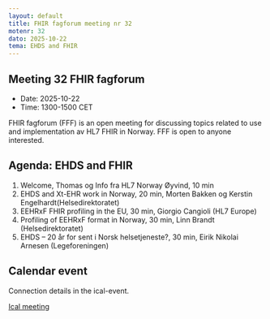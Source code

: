 ```yaml
---
layout: default
title: FHIR fagforum meeting nr 32
motenr: 32
dato: 2025-10-22
tema: EHDS and FHIR
---
```


## Meeting 32 FHIR fagforum

* Date: 2025-10-22  
* Time: 1300-1500 CET

FHIR fagforum (FFF) is an open meeting for discussing topics related to use and implementation av HL7 FHIR in Norway. FFF is open to anyone interested.

## Agenda: EHDS and FHIR

1. Welcome, Thomas og Info fra HL7 Norway Øyvind, 10 min  
2. EHDS and Xt-EHR work in Norway, 20 min, Morten Bakken og Kerstin Engelhardt(Helsedirektoratet)  
3. EEHRxF FHIR profiling in the EU, 30 min, Giorgio Cangioli (HL7 Europe)
4. Profiling of EEHRxF format in Norway, 30 min, Linn Brandt (Helsedirektoratet)
5. EHDS – 20 år for sent i Norsk helsetjeneste?, 30 min, Eirik Nikolai Arnesen (Legeforeningen)

## Calendar event

Connection details in the ical-event.

[Ical meeting](ical/FHIR%20fagforum%20%2332.ics)
